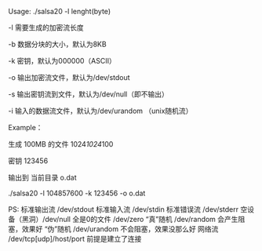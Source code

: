 Usage: ./salsa20 -l lenght(byte)

  -l 需要生成的加密流长度
  
  -b 数据分块的大小，默认为8KB

  -k 密钥，默认为000000（ASCII）

  -o 输出加密流文件，默认为/dev/stdout 

  -s 输出密钥流到文件，默认为/dev/null（即不输出）
  
  -i 输入的数据流文件，默认为/dev/urandom （unix随机流）


Example：

  生成 100MB 的文件 1024*1024*100

  密钥 123456

  输出到 当前目录 o.dat

  ./salsa20 -l 104857600 -k 123456 -o o.dat
  
PS:
    标准输出流 /dev/stdout
    标准输入流 /dev/stdin
    标准错误流 /dev/stderr
    空设备（黑洞）/dev/null
    全是0的文件 /dev/zero
    “真”随机 /dev/random 会产生阻塞，效果好
    “伪”随机 /dev/urandom 不会阻塞，效果没那么好
    网络流 /dev/tcp[udp]/host/port 前提是建立了连接
